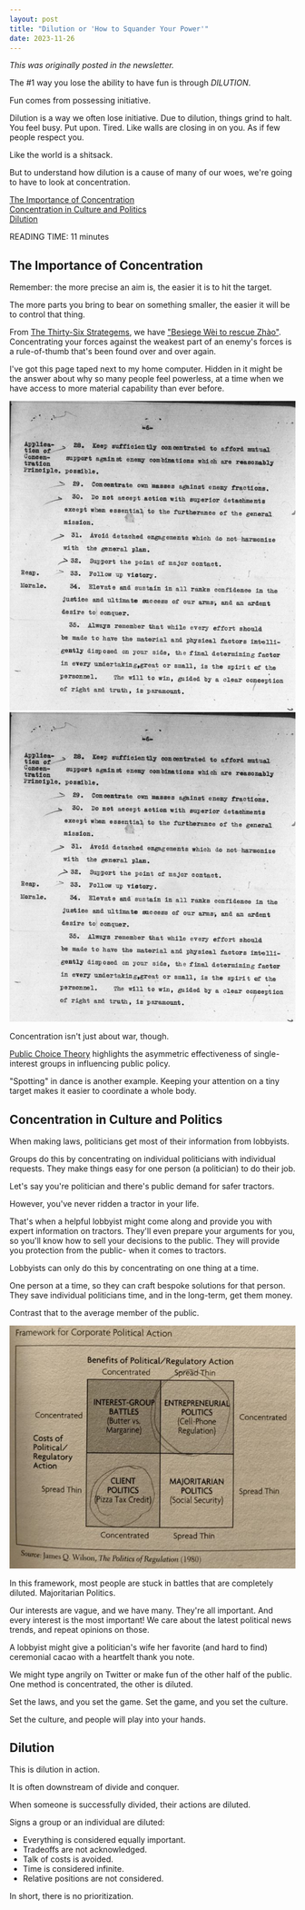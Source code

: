 ```yaml
---
layout: post
title: "Dilution or 'How to Squander Your Power'"
date: 2023-11-26
---
```


_This was originally posted in the newsletter._  
  
The #1 way you lose the ability to have fun is through *DILUTION*.  
  
Fun comes from possessing initiative.  
  
Dilution is a way we often lose initiative. Due to dilution, things grind to halt. You feel busy. Put upon. Tired. Like walls are closing in on you. As if few people respect you.  
  
Like the world is a shitsack.  
  
But to understand how dilution is a cause of many of our woes, we're going to have to look at concentration.  
  
[The Importance of Concentration](#the-importance-of-concentration)    
[Concentration in Culture and Politics](#concentration-in-culture-and-politics)    
[Dilution](#dilution)    
  
READING TIME: 11 minutes

## The Importance of Concentration  

Remember: the more precise an aim is, the easier it is to hit the target.  
  
The more parts you bring to bear on something smaller, the easier it will be to control that thing.  
  
From [The Thirty-Six Strategems](https://en.wikipedia.org/wiki/Thirty-Six_Stratagems), we have ["Besiege Wèi to rescue Zhào"](https://en.wikipedia.org/wiki/Battle_of_Guiling). Concentrating your forces against the weakest part of an enemy's forces is a rule-of-thumb that's been found over and over again.    
  
I've got this page taped next to my home computer. Hidden in it might be the answer about why so many people feel powerless, at a time when we have access to more material capability than ever before.  

![Page 6 from the Navy's First Doctrine](https://github.com/ray-dorai/ray-dorai.github.io/blob/master/assets/benson_doctrine.png?raw=true)  
<img src="https://github.com/ray-dorai/ray-dorai.github.io/blob/master/assets/benson_doctrine.png?raw=true" alt="Nature" class="responsive">
  
Concentration isn't just about war, though.  
  
[Public Choice Theory](https://en.wikipedia.org/wiki/Public_choice#Special_interests) highlights the asymmetric effectiveness of single-interest groups in influencing public policy.  
  
"Spotting" in dance is another example. Keeping your attention on a tiny target makes it easier to coordinate a whole body.  

## Concentration in Culture and Politics  

When making laws, politicians get most of their information from lobbyists.  
  
Groups do this by concentrating on individual politicians with individual requests. They make things easy for one person (a politician) to do their job.  
  
Let's say you're politician and there's public demand for safer tractors.  
  
However, you've never ridden a tractor in your life.  
  
That's when a helpful lobbyist might come along and provide you with expert information on tractors. They'll even prepare your arguments for you, so you'll know how to sell your decisions to the public. They will provide you protection from the public- when it comes to tractors.  
  
Lobbyists can only do this by concentrating on one thing at a time.  
  
One person at a time, so they can craft bespoke solutions for that person. They save individual politicians time, and in the long-term, get them money.  
  
Contrast that to the average member of the public.  

![Car Crash](https://github.com/ray-dorai/ray-dorai.github.io/blob/master/assets/framework_corporate_political_action.jpg?raw=true)  

In this framework, most people are stuck in battles that are completely diluted. Majoritarian Politics.  
  
Our interests are vague, and we have many. They're all important. And every interest is the most important! We care about the latest political news trends, and repeat opinions on those.  
  
A lobbyist might give a politician's wife her favorite (and hard to find) ceremonial cacao with a heartfelt thank you note.  
  
We might type angrily on Twitter or make fun of the other half of the public. One method is concentrated, the other is diluted.  
  
Set the laws, and you set the game. Set the game, and you set the culture.  
  
Set the culture, and people will play into your hands.  

## Dilution

This is dilution in action.  
  
It is often downstream of divide and conquer.   
  
When someone is successfully divided, their actions are diluted.  
  
Signs a group or an individual are diluted:  
- Everything is considered equally important.  
- Tradeoffs are not acknowledged.  
- Talk of costs is avoided.  
- Time is considered infinite.  
- Relative positions are not considered.
  
In short, there is no prioritization.


